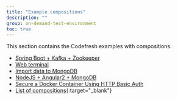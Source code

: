 ```yaml
---
title: "Example compositions"
description: ""
group: on-demand-test-environment
toc: true
---
```


This section contains the Codefresh examples with compositions.
- [Spring Boot + Kafka + Zookeeper](spring-boot-kafka-zookeeper)
- [Web terminal](web-terminal)
- [Import data to MongoDB](import-data-to-mongodb)
- [NodeJS + Angular2 + MongoDB](nodejs-angular2-mongodb)
- [Secure a Docker Container Using HTTP Basic Auth](secure-a-docker-container-using-http-basic-auth)
- [List of compositions](https://github.com/codefresh-io/composition-examples/tree/master/compositions){:target="_blank"}
